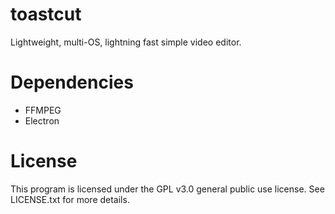# toastcut
Lightweight, multi-OS, lightning fast simple video editor.

# Dependencies
  - FFMPEG
  - Electron

# License
This program is licensed under the GPL v3.0 general public use license. See LICENSE.txt for more details.
